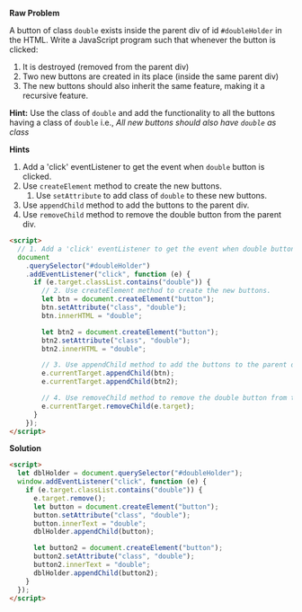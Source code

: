 **Raw Problem**

A button of class `double` exists inside the parent div of id `#doubleHolder` in the HTML. Write a JavaScript program such that whenever the button is clicked:

1. It is destroyed (removed from the parent div)
2. Two new buttons are created in its place (inside the same parent div)
3. The new buttons should also inherit the same feature, making it a recursive feature.

**Hint:** Use the class of `double` and add the functionality to all the buttons having a class of `double` i.e., _All new buttons should also have `double` as class_

**Hints**

1. Add a 'click' eventListener to get the event when `double` button is clicked.
2. Use `createElement` method to create the new buttons.
   1. Use `setAttribute` to add class of `double` to these new buttons.
3. Use `appendChild` method to add the buttons to the parent div.
4. Use `removeChild` method to remove the double button from the parent div.

<!-- Solution Approach -->

```html
<script>
  // 1. Add a 'click' eventListener to get the event when double button is clicked.
  document
    .querySelector("#doubleHolder")
    .addEventListener("click", function (e) {
      if (e.target.classList.contains("double")) {
        // 2. Use createElement method to create the new buttons.
        let btn = document.createElement("button");
        btn.setAttribute("class", "double");
        btn.innerHTML = "double";

        let btn2 = document.createElement("button");
        btn2.setAttribute("class", "double");
        btn2.innerHTML = "double";

        // 3. Use appendChild method to add the buttons to the parent div.
        e.currentTarget.appendChild(btn);
        e.currentTarget.appendChild(btn2);

        // 4. Use removeChild method to remove the double button from the parent div.
        e.currentTarget.removeChild(e.target);
      }
    });
</script>
```

**Solution**

```html
<script>
  let dblHolder = document.querySelector("#doubleHolder");
  window.addEventListener("click", function (e) {
    if (e.target.classList.contains("double")) {
      e.target.remove();
      let button = document.createElement("button");
      button.setAttribute("class", "double");
      button.innerText = "double";
      dblHolder.appendChild(button);

      let button2 = document.createElement("button");
      button2.setAttribute("class", "double");
      button2.innerText = "double";
      dblHolder.appendChild(button2);
    }
  });
</script>
```
